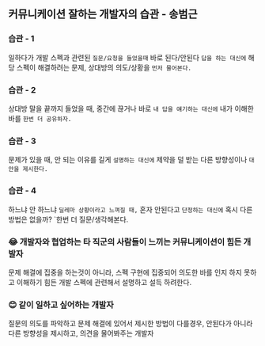 ## 커뮤니케이션 잘하는 개발자의 습관 - 송범근
### 습관 - 1
일하다가 개발 스펙과 관련된 `질문/요청을 들었을때` 바로 된다/안된다 `답을 하는 대신에` 해당 스펙이 해결하려는 문제, 상대방의 의도/상황을 `먼저 물어본다.`

### 습관 - 2
상대방 말을 끝까지 들었을 때, 중간에 끊거나 바로 `내 답을 얘기하는 대신에` 내가 이해한 바를 `한번 더 공유하자.`

### 습관 - 3
문제가 있을 때, 안 되는 이유를 길게 `설명하는 대신에` 제약을 덜 받는 다른 방향성이나 `대안을 제시한다.`

### 습관 - 4
하느냐 안 하느냐 `딜레마 상황이라고 느껴질 때,` 혼자 안된다고 `단정하는 대신에` 혹시 다른 방법은 없을까? `한번 더 질문/생각해본다.

### 😂 개발자와 협업하는 타 직군의 사람들이 느끼는 커뮤니케이션이 힘든 개발자
문제 해결에 집중을 하는것이 아니라, 스펙 구현에 집중되어 의도한 바를 인지 하지 못하고 이해하기 힘든 개발 스펙에 관련해서 설명하고 설득 하려한다.

### 😊 같이 일하고 싶어하는 개발자
질문의 의도를 파악하고 문제 해결에 있어서 제시한 방법이 다를경우, 안된다가 아니라 다른 방향성을 제시하고, 의견을 물어봐주는 개발자
